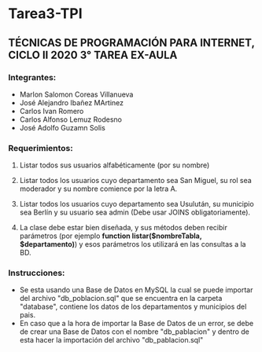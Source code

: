 # Tarea3-TPI

## TÉCNICAS DE PROGRAMACIÓN PARA INTERNET, CICLO II 2020 3° TAREA EX-AULA

### Integrantes:
* Marlon Salomon Coreas Villanueva
* José Alejandro Ibañez MArtinez
* Carlos Ivan Romero
* Carlos Alfonso Lemuz Rodesno
* José Adolfo Guzamn Solis

### Requerimientos:
1. Listar todos sus usuarios alfabéticamente (por su nombre)

2. Listar todos los usuarios cuyo departamento sea San Miguel, su rol sea moderador y su nombre comience por la letra A.

3. Listar todos los usuarios cuyo departamento sea Usulután, su municipio sea Berlín y su usuario sea admin (Debe usar
JOINS obligatoriamente).

4. La clase debe estar bien diseñada, y sus métodos deben recibir parámetros
(por ejemplo **function listar($nombreTabla, $departamento)**) y esos parámetros los utilizará en las consultas a la BD.

### Instrucciones:
* Se esta usando una Base de Datos en MySQL la cual se puede importar del archivo "db_poblacion.sql" que se encuentra en la carpeta "database", contiene los datos de los departamentos y municipios del pais.
* En caso que a la hora de importar la Base de Datos de un error, se debe de crear una Base de Datos con el nombre "db_pablacion" y dentro de esta hacer la importación del archivo "db_pablacion.sql"